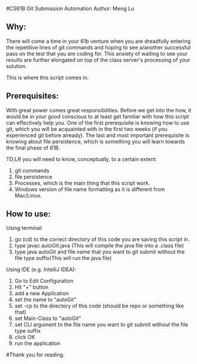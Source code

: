 #CS61B Git Submission Automation
Author: Meng Lu
## Why:
There will come a time in your 61b venture when you are dreadfully entering 
the repetitive lines of git commands and hoping to see a/another successful 
pass on the test that you are coding for. This anxiety of waiting to see 
your results are further elongated on top of the class server's processing 
of your solution. 

This is where this script comes in.

## Prerequisites:
With great power comes great responsibilities. Before we get into the how, it 
would be in your good conscious to at least get familiar with how this 
script can effectively help you. One of the first prerequisite is knowing 
how to use git, which you will be acquainted with in the first 
two weeks (if you experienced git before already). The last and 
most important prerequisite is knowing about file persistence, which is 
something you will learn towards the final phase of 61B.

TD;LR
you will need to know, conceptually, to a certain extent:
1) git commands
2) file persistence
3) Processes, which is the main thing that this script work.
4) Windows version of file name formatting as it is different from Mac/Linux.

## How to use:
Using terminal: 
1. go (cd) to the correct directory of this code you are saving this script in.
2. type javac autoGit.java (This will compile the java file into a .class file)
3. type java autoGit and file name that you want to git submit without the 
   file type suffix(This will run the java file)

Using IDE (e.g. IntelliJ IDEA):
1. Go to Edit Configuration
2. Hit "+" button
3. add a new Application
4. set the name to "autoGit"
5. set -cp to the directory of this code (should be repo or something like that)
6. set Main-Class to "autoGit"
7. set CLI argument to the file name you want to git submit without the file type suffix
8. click OK
9. run the application


#Thank you for reading.
